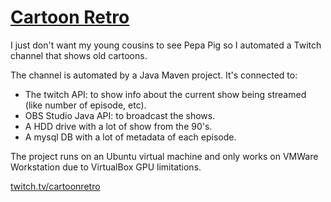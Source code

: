 # [Cartoon Retro](twitch.tv/cartoonretro)
I just don't want my young cousins to see Pepa Pig so I automated a Twitch channel that shows old cartoons.

The channel is automated by a Java Maven project.
It's connected to:
  - The twitch API: to show info about the current show being streamed (like number of episode, etc).
  - OBS Studio Java API: to broadcast the shows.
  - A HDD drive with a lot of show from the 90's.
  - A mysql DB with a lot of metadata of each episode.

The project runs on an Ubuntu virtual machine and only works on VMWare Workstation due to VirtualBox GPU limitations. 

[twitch.tv/cartoonretro](twitch.tv/cartoonretro)
